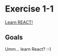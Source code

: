 # Exercise 1-1

[Learn REACT!](https://reactarmory.com/guides/learn-react-in-browser-with-animated-fractal)

## Goals

Umm... learn React? :-)

